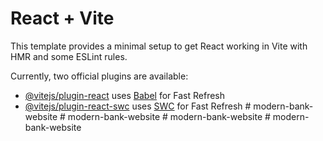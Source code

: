 # React + Vite

This template provides a minimal setup to get React working in Vite with HMR and some ESLint rules.

Currently, two official plugins are available:

- [@vitejs/plugin-react](https://github.com/vitejs/vite-plugin-react/blob/main/packages/plugin-react/README.md) uses [Babel](https://babeljs.io/) for Fast Refresh
- [@vitejs/plugin-react-swc](https://github.com/vitejs/vite-plugin-react-swc) uses [SWC](https://swc.rs/) for Fast Refresh
#   m o d e r n - b a n k - w e b s i t e  
 #   m o d e r n - b a n k - w e b s i t e  
 #   m o d e r n - b a n k - w e b s i t e  
 #   m o d e r n - b a n k - w e b s i t e  
 